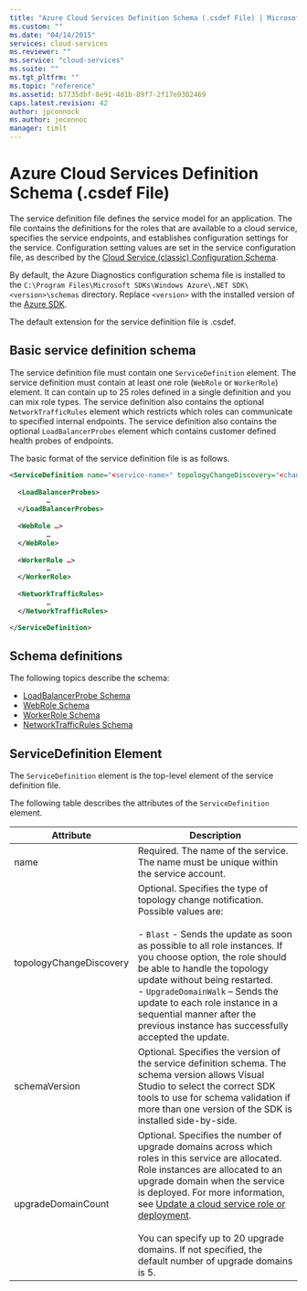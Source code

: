 ```yaml
---
title: "Azure Cloud Services Definition Schema (.csdef File) | Microsoft Docs"
ms.custom: ""
ms.date: "04/14/2015"
services: cloud-services
ms.reviewer: ""
ms.service: "cloud-services"
ms.suite: ""
ms.tgt_pltfrm: ""
ms.topic: "reference"
ms.assetid: b7735dbf-8e91-4d1b-89f7-2f17e9302469
caps.latest.revision: 42
author: jpconnock
ms.author: jeconnoc
manager: timlt
---
```

# Azure Cloud Services Definition Schema (.csdef File)
The service definition file defines the service model for an application. The file contains the definitions for the roles that are available to a cloud service, specifies the service endpoints, and establishes configuration settings for the service. Configuration setting values are set in the service configuration file, as described by the [Cloud Service (classic) Configuration Schema](http://msdn.microsoft.com/library/b1ae68cd-cc95-48cb-a4a4-da91dc708a35).

By default, the Azure Diagnostics configuration schema file is installed to the `C:\Program Files\Microsoft SDKs\Windows Azure\.NET SDK\<version>\schemas` directory. Replace `<version>` with the installed version of the [Azure SDK](http://www.windowsazure.com/develop/downloads/).

The default extension for the service definition file is .csdef.

## Basic service definition schema
The service definition file must contain one `ServiceDefinition` element. The service definition must contain at least one role (`WebRole` or `WorkerRole`) element. It can contain up to 25 roles defined in a single definition and you can mix role types. The service definition also contains the optional `NetworkTrafficRules` element which restricts which roles can communicate to specified internal endpoints. The service definition also contains the optional `LoadBalancerProbes` element which contains customer defined health probes of endpoints.

The basic format of the service definition file is as follows.

```xml
<ServiceDefinition name="<service-name>" topologyChangeDiscovery="<change-type>" xmlns="http://schemas.microsoft.com/ServiceHosting/2008/10/ServiceDefinition" upgradeDomainCount="<number-of-upgrade-domains>" schemaVersion="<version>">
  
  <LoadBalancerProbes>
         …
  </LoadBalancerProbes>
  
  <WebRole …>
         …
  </WebRole>
  
  <WorkerRole …>
         …
  </WorkerRole>
  
  <NetworkTrafficRules>
         …
  </NetworkTrafficRules>

</ServiceDefinition>
```

## Schema definitions
The following topics describe the schema:

- [LoadBalancerProbe Schema](schema-csdef-loadbalancerprobe.md)
- [WebRole Schema](schema-csdef-webrole.md)
- [WorkerRole Schema](schema-csdef-workerrole.md)
- [NetworkTrafficRules Schema](schema-csdef-networktrafficrules.md)

##  <a name="ServiceDefinition"></a> ServiceDefinition Element
The `ServiceDefinition` element is the top-level element of the service definition file.

The following table describes the attributes of the `ServiceDefinition` element.

| Attribute               | Description |
| ----------------------- | ----------- |
| name                    |Required. The name of the service. The name must be unique within the service account.|
| topologyChangeDiscovery | Optional. Specifies the type of topology change notification. Possible values are:<br /><br /> -   `Blast` - Sends the update as soon as possible to all role instances. If you choose option, the role should be able to handle the topology update without being restarted.<br />-   `UpgradeDomainWalk` – Sends the update to each role instance in a sequential manner after the previous instance has successfully accepted the update.|
| schemaVersion           | Optional. Specifies the version of the service definition schema. The schema version allows Visual Studio to select the correct SDK tools to use for schema validation if more than one version of the SDK is installed side-by-side.|
| upgradeDomainCount      | Optional. Specifies the number of upgrade domains across which roles in this service are allocated. Role instances are allocated to an upgrade domain when the service is deployed. For more information, see [Update a cloud service role or deployment](cloud-services-how-to-manage-portal.md#update-a-cloud-service-role-or-deployment).<br /><br /> You can specify up to 20 upgrade domains. If not specified, the default number of upgrade domains is 5.|